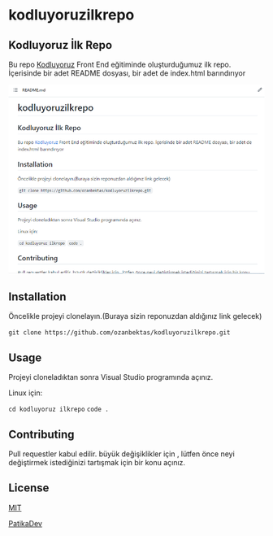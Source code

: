 # kodluyoruzilkrepo

## Kodluyoruz İlk Repo

Bu repo [Kodluyoruz](https://kodluyoruz.org/tr/kodluyoruz/) Front End eğitiminde oluşturduğumuz ilk repo. İçerisinde bir adet README dosyası, bir adet de index.html barındırıyor

![github](figures/kodluyoruz.png.png)

## Installation

Öncelikle projeyi clonelayın.(Buraya sizin reponuzdan aldığınız link gelecek)

`git clone https://github.com/ozanbektas/kodluyoruzilkrepo.git`

## Usage

Projeyi cloneladıktan sonra Visual Studio programında açınız.

Linux için:

`cd kodluyoruz ilkrepo`
`code .`

## Contributing

Pull requestler kabul edilir. büyük değişiklikler için , lütfen önce neyi değiştirmek istediğinizi tartışmak için bir konu açınız.

## License

[MIT](https://choosealicense.com/licenses/mit/)



[PatikaDev](www.patika.dev)